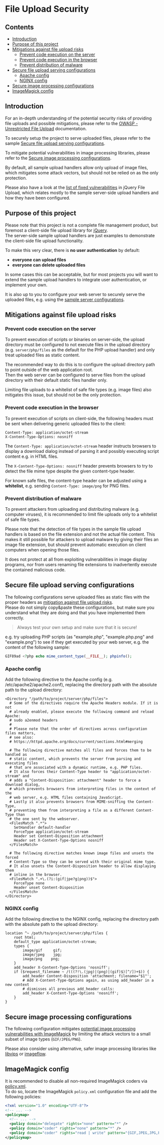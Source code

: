 # File Upload Security

## Contents

-   [Introduction](#introduction)
-   [Purpose of this project](#purpose-of-this-project)
-   [Mitigations against file upload risks](#mitigations-against-file-upload-risks)
    -   [Prevent code execution on the server](#prevent-code-execution-on-the-server)
    -   [Prevent code execution in the browser](#prevent-code-execution-in-the-browser)
    -   [Prevent distribution of malware](#prevent-distribution-of-malware)
-   [Secure file upload serving configurations](#secure-file-upload-serving-configurations)
    -   [Apache config](#apache-config)
    -   [NGINX config](#nginx-config)
-   [Secure image processing configurations](#secure-image-processing-configurations)
-   [ImageMagick config](#imagemagick-config)

## Introduction

For an in-depth understanding of the potential security risks of providing file
uploads and possible mitigations, please refer to the
[OWASP - Unrestricted File Upload](https://owasp.org/www-community/vulnerabilities/Unrestricted_File_Upload)
documentation.

To securely setup the project to serve uploaded files, please refer to the
sample
[Secure file upload serving configurations](#secure-file-upload-serving-configurations).

To mitigate potential vulnerabilities in image processing libraries, please
refer to the
[Secure image processing configurations](#secure-image-processing-configurations).

By default, all sample upload handlers allow only upload of image files, which
mitigates some attack vectors, but should not be relied on as the only
protection.

Please also have a look at the
[list of fixed vulnerabilities](VULNERABILITIES.md) in jQuery File Upload, which
relates mostly to the sample server-side upload handlers and how they have been
configured.

## Purpose of this project

Please note that this project is not a complete file management product, but
foremost a client-side file upload library for [jQuery](https://jquery.com/).  
The server-side sample upload handlers are just examples to demonstrate the
client-side file upload functionality.

To make this very clear, there is **no user authentication** by default:

-   **everyone can upload files**
-   **everyone can delete uploaded files**

In some cases this can be acceptable, but for most projects you will want to
extend the sample upload handlers to integrate user authentication, or implement
your own.

It is also up to you to configure your web server to securely serve the uploaded
files, e.g. using the
[sample server configurations](#secure-file-upload-serving-configurations).

## Mitigations against file upload risks

### Prevent code execution on the server

To prevent execution of scripts or binaries on server-side, the upload directory
must be configured to not execute files in the upload directory (e.g.
`server/php/files` as the default for the PHP upload handler) and only treat
uploaded files as static content.

The recommended way to do this is to configure the upload directory path to
point outside of the web application root.  
Then the web server can be configured to serve files from the upload directory
with their default static files handler only.

Limiting file uploads to a whitelist of safe file types (e.g. image files) also
mitigates this issue, but should not be the only protection.

### Prevent code execution in the browser

To prevent execution of scripts on client-side, the following headers must be
sent when delivering generic uploaded files to the client:

```
Content-Type: application/octet-stream
X-Content-Type-Options: nosniff
```

The `Content-Type: application/octet-stream` header instructs browsers to
display a download dialog instead of parsing it and possibly executing script
content e.g. in HTML files.

The `X-Content-Type-Options: nosniff` header prevents browsers to try to detect
the file mime type despite the given content-type header.

For known safe files, the content-type header can be adjusted using a
**whitelist**, e.g. sending `Content-Type: image/png` for PNG files.

### Prevent distribution of malware

To prevent attackers from uploading and distributing malware (e.g. computer
viruses), it is recommended to limit file uploads only to a whitelist of safe
file types.

Please note that the detection of file types in the sample file upload handlers
is based on the file extension and not the actual file content. This makes it
still possible for attackers to upload malware by giving their files an image
file extension, but should prevent automatic execution on client computers when
opening those files.

It does not protect at all from exploiting vulnerabilities in image display
programs, nor from users renaming file extensions to inadvertently execute the
contained malicious code.

## Secure file upload serving configurations

The following configurations serve uploaded files as static files with the
proper headers as
[mitigation against file upload risks](#mitigations-against-file-upload-risks).  
Please do not simply copy&paste these configurations, but make sure you
understand what they are doing and that you have implemented them correctly.

> Always test your own setup and make sure that it is secure!

e.g. try uploading PHP scripts (as "example.php", "example.php.png" and
"example.png") to see if they get executed by your web server, e.g. the content
of the following sample:

```php
GIF89ad <?php echo mime_content_type(__FILE__); phpinfo();
```

### Apache config

Add the following directive to the Apache config (e.g.
/etc/apache2/apache2.conf), replacing the directory path with the absolute path
to the upload directory:

```ApacheConf
<Directory "/path/to/project/server/php/files">
  # Some of the directives require the Apache Headers module. If it is not
  # already enabled, please execute the following command and reload Apache:
  # sudo a2enmod headers
  #
  # Please note that the order of directives across configuration files matters,
  # see also:
  # https://httpd.apache.org/docs/current/sections.html#merging

  # The following directive matches all files and forces them to be handled as
  # static content, which prevents the server from parsing and executing files
  # that are associated with a dynamic runtime, e.g. PHP files.
  # It also forces their Content-Type header to "application/octet-stream" and
  # adds a "Content-Disposition: attachment" header to force a download dialog,
  # which prevents browsers from interpreting files in the context of the
  # web server, e.g. HTML files containing JavaScript.
  # Lastly it also prevents browsers from MIME-sniffing the Content-Type,
  # preventing them from interpreting a file as a different Content-Type than
  # the one sent by the webserver.
  <FilesMatch ".*">
    SetHandler default-handler
    ForceType application/octet-stream
    Header set Content-Disposition attachment
    Header set X-Content-Type-Options nosniff
  </FilesMatch>

  # The following directive matches known image files and unsets the forced
  # Content-Type so they can be served with their original mime type.
  # It also unsets the Content-Disposition header to allow displaying them
  # inline in the browser.
  <FilesMatch ".+\.(?i:(gif|jpe?g|png))$">
    ForceType none
    Header unset Content-Disposition
  </FilesMatch>
</Directory>
```

### NGINX config

Add the following directive to the NGINX config, replacing the directory path
with the absolute path to the upload directory:

```Nginx
location ^~ /path/to/project/server/php/files {
    root html;
    default_type application/octet-stream;
    types {
        image/gif     gif;
        image/jpeg    jpg;
        image/png    png;
    }
    add_header X-Content-Type-Options 'nosniff';
    if ($request_filename ~ /(((?!\.(jpg)|(png)|(gif)$)[^/])+$)) {
        add_header Content-Disposition 'attachment; filename="$1"';
        # Add X-Content-Type-Options again, as using add_header in a new context
        # dismisses all previous add_header calls:
        add_header X-Content-Type-Options 'nosniff';
    }
}
```

## Secure image processing configurations

The following configuration mitigates
[potential image processing vulnerabilities with ImageMagick](VULNERABILITIES.md#potential-vulnerabilities-with-php-imagemagick)
by limiting the attack vectors to a small subset of image types
(`GIF/JPEG/PNG`).

Please also consider using alternative, safer image processing libraries like
[libvips](https://github.com/libvips/libvips) or
[imageflow](https://github.com/imazen/imageflow).

## ImageMagick config

It is recommended to disable all non-required ImageMagick coders via
[policy.xml](https://wiki.debian.org/imagemagick/security).  
To do so, locate the ImageMagick `policy.xml` configuration file and add the
following policies:

```xml
<?xml version="1.0" encoding="UTF-8"?>
<!-- ... -->
<policymap>
  <!-- ... -->
  <policy domain="delegate" rights="none" pattern="*" />
  <policy domain="coder" rights="none" pattern="*" />
  <policy domain="coder" rights="read | write" pattern="{GIF,JPEG,JPG,PNG}" />
</policymap>
```
